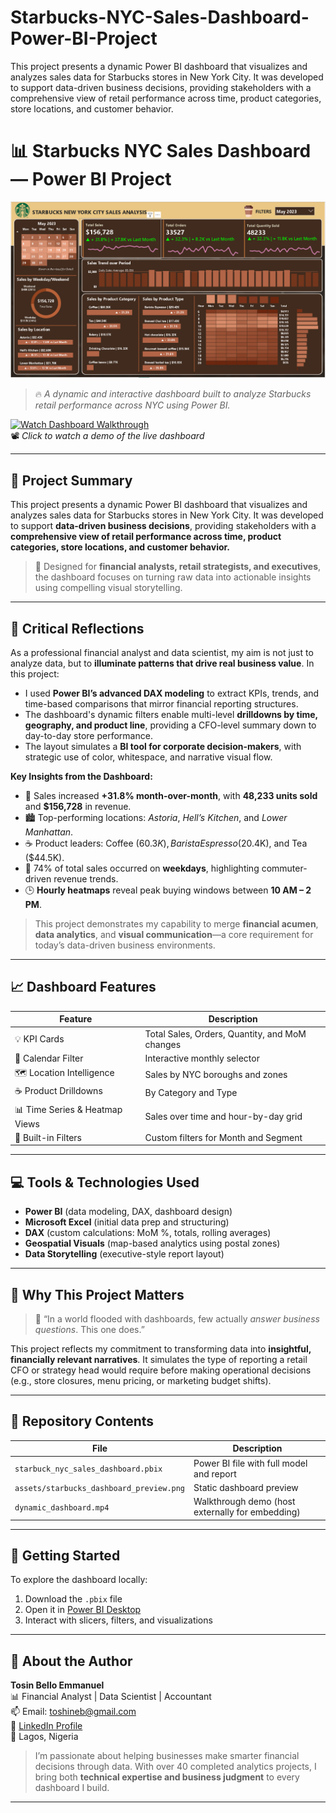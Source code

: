 # Starbucks-NYC-Sales-Dashboard-Power-BI-Project
This project presents a dynamic Power BI dashboard that visualizes and analyzes sales data for Starbucks stores in New York City. It was developed to support data-driven business decisions, providing stakeholders with a comprehensive view of retail performance across time, product categories, store locations, and customer behavior.
# 📊 Starbucks NYC Sales Dashboard — Power BI Project
![Dashboard Preview](/Screenshot%202025-06-24%20003258.png)


> 🔥 _A dynamic and interactive dashboard built to analyze Starbucks retail performance across NYC using Power BI._

[![Watch Dashboard Walkthrough](https://youtu.be/DQfjLjq8aXM?si=cci3o_DtvLvmbFVR)](https://youtu.be/DQfjLjq8aXM?si=cci3o_DtvLvmbFVR "Starbucks Sales Dashboard")  
📽️ _Click to watch a demo of the live dashboard_

---

## 📌 Project Summary  

This project presents a dynamic Power BI dashboard that visualizes and analyzes sales data for Starbucks stores in New York City. It was developed to support **data-driven business decisions**, providing stakeholders with a **comprehensive view of retail performance across time, product categories, store locations, and customer behavior.**

> 💼 Designed for **financial analysts, retail strategists, and executives**, the dashboard focuses on turning raw data into actionable insights using compelling visual storytelling.

---

## 🧠 Critical Reflections  

As a professional financial analyst and data scientist, my aim is not just to analyze data, but to **illuminate patterns that drive real business value**. In this project:

- I used **Power BI’s advanced DAX modeling** to extract KPIs, trends, and time-based comparisons that mirror financial reporting structures.
- The dashboard's dynamic filters enable multi-level **drilldowns by time, geography, and product line**, providing a CFO-level summary down to day-to-day store performance.
- The layout simulates a **BI tool for corporate decision-makers**, with strategic use of color, whitespace, and narrative visual flow.

**Key Insights from the Dashboard:**

- 🔺 Sales increased **+31.8% month-over-month**, with **48,233 units sold** and **$156,728** in revenue.
- 🏙️ Top-performing locations: *Astoria*, *Hell’s Kitchen*, and *Lower Manhattan*.
- ☕ Product leaders: Coffee ($60.3K), Barista Espresso ($20.4K), and Tea ($44.5K).
- 📆 74% of total sales occurred on **weekdays**, highlighting commuter-driven revenue trends.
- 🕒 **Hourly heatmaps** reveal peak buying windows between **10 AM – 2 PM**.

> This project demonstrates my capability to merge **financial acumen**, **data analytics**, and **visual communication**—a core requirement for today’s data-driven business environments.

---

## 📈 Dashboard Features  

| Feature                          | Description |
|----------------------------------|-------------|
| 💡 KPI Cards                     | Total Sales, Orders, Quantity, and MoM changes |
| 📅 Calendar Filter               | Interactive monthly selector |
| 🗺️ Location Intelligence         | Sales by NYC boroughs and zones |
| ☕ Product Drilldowns            | By Category and Type |
| 📊 Time Series & Heatmap Views   | Sales over time and hour-by-day grid |
| 📎 Built-in Filters              | Custom filters for Month and Segment |

---

## 💻 Tools & Technologies Used  

- **Power BI** (data modeling, DAX, dashboard design)  
- **Microsoft Excel** (initial data prep and structuring)  
- **DAX** (custom calculations: MoM %, totals, rolling averages)  
- **Geospatial Visuals** (map-based analytics using postal zones)  
- **Data Storytelling** (executive-style report layout)

---

## 🧠 Why This Project Matters  

> 💬 “In a world flooded with dashboards, few actually *answer business questions*. This one does.”

This project reflects my commitment to transforming data into **insightful, financially relevant narratives**. It simulates the type of reporting a retail CFO or strategy head would require before making operational decisions (e.g., store closures, menu pricing, or marketing budget shifts).

---

## 📁 Repository Contents  

| File | Description |
|------|-------------|
| `starbuck_nyc_sales_dashboard.pbix` | Power BI file with full model and report |
| `assets/starbucks_dashboard_preview.png` | Static dashboard preview |
| `dynamic_dashboard.mp4` | Walkthrough demo (host externally for embedding) |

---

## 🚀 Getting Started  

To explore the dashboard locally:

1. Download the `.pbix` file
2. Open it in [Power BI Desktop](https://powerbi.microsoft.com/)
3. Interact with slicers, filters, and visualizations

---

## 🧔 About the Author  

**Tosin Bello Emmanuel**  
📊 Financial Analyst | Data Scientist | Accountant  
📫 Email: toshineb@gmail.com  
🔗 [LinkedIn Profile]([https://www.linkedin.com/in/tosinbellofin])  
📍 Lagos, Nigeria  

> I’m passionate about helping businesses make smarter financial decisions through data. With over 40 completed analytics projects, I bring both **technical expertise and business judgment** to every dashboard I build.

---


